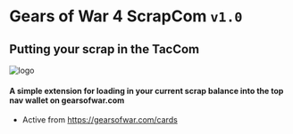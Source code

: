 # Gears of War 4 ScrapCom `v1.0`

## Putting your scrap in the TacCom
![logo](https://github.com/TheanosLearning/Gears4ScrapCom/raw/master/images/scrap325.png)

#### A simple extension for loading in your current scrap balance into the top nav wallet on gearsofwar.com

* Active from https://gearsofwar.com/cards
